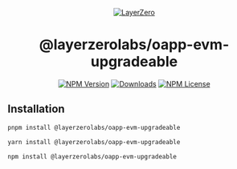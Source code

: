 <p align="center">
  <a href="https://layerzero.network">
    <img alt="LayerZero" style="max-width: 500px" src="https://d3a2dpnnrypp5h.cloudfront.net/bridge-app/lz.png"/>
  </a>
</p>

<h1 align="center">@layerzerolabs/oapp-evm-upgradeable</h1>

<!-- The badges section -->
<p align="center">
  <!-- Shields.io NPM published package version -->
  <a href="https://www.npmjs.com/package/@layerzerolabs/oapp-evm-upgradeable"><img alt="NPM Version" src="https://img.shields.io/npm/v/@layerzerolabs/oapp-evm-upgradeable"/></a>
  <!-- Shields.io NPM downloads -->
  <a href="https://www.npmjs.com/package/@layerzerolabs/oapp-evm-upgradeable"><img alt="Downloads" src="https://img.shields.io/npm/dm/@layerzerolabs/oapp-evm-upgradeable"/></a>
  <!-- Shields.io license badge -->
  <a href="https://www.npmjs.com/package/@layerzerolabs/oapp-evm-upgradeable"><img alt="NPM License" src="https://img.shields.io/npm/l/@layerzerolabs/oapp-evm-upgradeable"/></a>
</p>

## Installation

```bash
pnpm install @layerzerolabs/oapp-evm-upgradeable
```

```bash
yarn install @layerzerolabs/oapp-evm-upgradeable
```

```bash
npm install @layerzerolabs/oapp-evm-upgradeable
```
